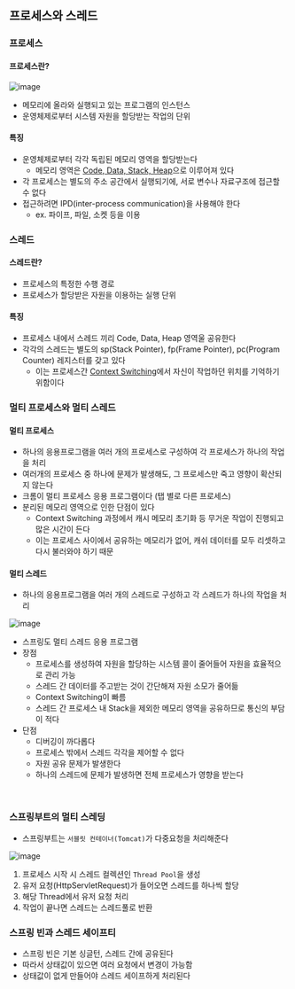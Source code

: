 ## 프로세스와 스레드  

### 프로세스  

#### 프로세스란?  

![image](https://user-images.githubusercontent.com/80666066/184461169-5d516b2b-a48b-4c49-b11b-fb687d156965.png)

- 메모리에 올라와 실행되고 있는 프로그램의 인스턴스  
- 운영체제로부터 시스템 자원을 할당받는 작업의 단위  

#### 특징  

- 운영체제로부터 각각 독립된 메모리 영역을 할당받는다  
    - 메모리 영역은 [Code, Data, Stack, Heap](https://box0830.tistory.com/150)으로 이루어져 있다  
- 각 프로세스는 별도의 주소 공간에서 실행되기에, 서로 변수나 자료구조에 접근할 수 없다  
- 접근하려면 IPD(inter-process communication)을 사용해야 한다  
    - ex. 파이프, 파일, 소켓 등을 이용  


### 스레드  

#### 스레드란?  

- 프로세스의 특정한 수행 경로  
- 프로세스가 할당받은 자원을 이용하는 실행 단위  

#### 특징  

- 프로세스 내에서 스레드 끼리 Code, Data, Heap 영역울 공유한다  
- 각각의 스레드는 별도의 sp(Stack Pointer), fp(Frame Pointer), pc(Program Counter) 레지스터를 갖고 있다  
    - 이는 프로세스간 [Context Switching](https://velog.io/@jaeyunn_15/CS-Context-Switching)에서 자신이 작업하던 위치를 기억하기 위함이다  
    

### 멀티 프로세스와 멀티 스레드  

#### 멀티 프로세스  

- 하나의 응용프로그램을 여러 개의 프로세스로 구성하여 각 프로세스가 하나의 작업을 처리  
- 여러개의 프로세스 중 하나에 문제가 발생해도, 그 프로세스만 죽고 영향이 확산되지 않는다  
- 크롬이 멀티 프로세스 응용 프로그램이다 (탭 별로 다른 프로세스)  
- 분리된 메모리 영역으로 인한 단점이 있다  
    - Context Switching 과정에서 캐시 메모리 초기화 등 무거운 작업이 진행되고 많은 시간이 든다  
    - 이는 프로세스 사이에서 공유하는 메모리가 없어, 캐쉬 데이터를 모두 리셋하고 다시 불러와야 하기 때문  

#### 멀티 스레드  

- 하나의 응용프로그램을 여러 개의 스레드로 구성하고 각 스레드가 하나의 작업을 처리  

![image](https://user-images.githubusercontent.com/80666066/184461152-732a0f38-df99-4b16-af3c-3030d5b4e909.png)

- 스프링도 멀티 스레드 응용 프로그램  
- 장점  
    - 프로세스를 생성하여 자원을 할당하는 시스템 콜이 줄어들어 자원을 효율적으로 관리 가능  
    - 스레드 간 데이터를 주고받는 것이 간단해져 자원 소모가 줄어듦  
    - Context Switching이 빠름  
    - 스레드 간 프로세스 내 Stack을 제외한 메모리 영역을 공유하므로 통신의 부담이 적다  
- 단점  
    - 디버깅이 까다롭다  
    - 프로세스 밖에서 스레드 각각을 제어할 수 없다  
    - 자원 공유 문제가 발생한다  
    - 하나의 스레드에 문제가 발생하면 전체 프로세스가 영향을 받는다  

<br>

### 스프링부트의 멀티 스레딩  

- 스프링부트는 `서블릿 컨테이너(Tomcat)`가 다중요청을 처리해준다  

![image](https://user-images.githubusercontent.com/80666066/184460645-de2ec000-11f0-4e9a-9167-d1381442365c.png)  

1. 프로세스 시작 시 스레드 컬렉션인 `Thread Pool`을 생성  
2. 유저 요청(HttpServletRequest)가 들어오면 스레드를 하나씩 할당  
3. 해당 Thread에서 유저 요청 처리  
4. 작업이 끝나면 스레드는 스레드풀로 반환  

### 스프링 빈과 스레드 세이프티  

- 스프링 빈은 기본 싱글턴, 스레드 간에 공유된다  
- 따라서 상태값이 있으면 여러 요청에서 변경이 가능함  
- 상태값이 없게 만들어야 스레드 세이프하게 처리된다  

